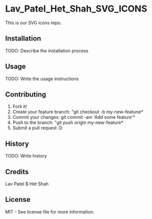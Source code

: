 # Lav_Patel_Het_Shah_SVG_ICONS

This is our SVG icons repo.

## Installation

TODO: Describe the installation process

## Usage

TODO: Write the usage instructions

## Contributing

1. Fork it!
2. Create your feature branch: "git checkout -b my-new-featune\*
3. Commit your changes: git commit -am 'Add some feature'\*
4. Push to the branch: "git push origin my-new-feature\*
5. Submit a pull request :D

## History

TODO: Write history

## Credits

Lav Patel $ Het Shah

## License

MIT - See license file for more information.
